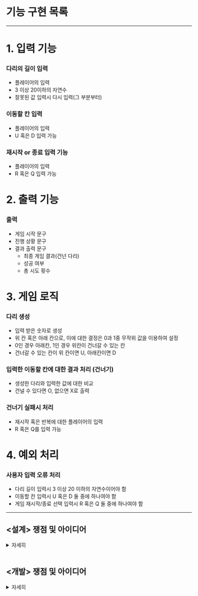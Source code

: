 # 기능 구현 목록

---

# 1. 입력 기능

### 다리의 길이 입력
- 플레이어의 입력 
- 3 이상 20이하의 자연수
- 잘못된 값 입력시 다시 입력(그 부분부터)


### 이동할 칸 입력
- 플레이어의 입력
- U 혹은 D 입력 가능

### 재시작 or 종료 입력 기능 
- 플레이어의 입력
- R 혹은 Q 입력 가능

# 2. 출력 기능 

### 출력
- 게임 시작 문구
- 진행 상황 문구
- 결과 출력 문구
    - 최종 게임 결과(건넌 다리)
    - 성공 여부
    - 총 시도 횟수

# 3. 게임 로직

### 다리 생성
- 입력 받은 숫자로 생성
- 위 칸 혹은 아래 칸으로, 이에 대한 결정은 0과 1중 무작위 값을 이용하여 설정
- 0인 경우 아래칸, 1인 경우 위칸이 건너갈 수 있는 칸
- 건너갈 수 있는 칸이 위 칸이면 U, 아래칸이면 D

### 입력한 이동할 칸에 대한 결과 처리 (건너기)
- 생성한 다리와 입력한 값에 대한 비교 
- 건널 수 있다면 O, 없으면 X로 출력 

### 건너기 실패시 처리 
- 재시작 혹은 반복에 대한 플레이어의 입력 
- R 혹은 Q를 입력 가능 


# 4. 예외 처리

### 사용자 입력 오류 처리
- 다리 길이 입력시 3 이상 20 이하의 자연수이어야 함
- 이동할 칸 입력시 U 혹은 D 둘 중에 하나여야 함
- 게임 재시작/종료 선택 입력시 R 혹은 Q 둘 중에 하나여야 함

---

## <설계> 쟁점 및 아이디어

<details>
<summary>자세히</summary>

### **개발을 시작하기 전 설계 단계에서의 쟁점 및 아이디어에 대한 기록이다**

**[ 사전 설계 및 구상 ]**

1. 시작하기에 앞서 게임의 전체 플로우를 이해하고자 손으로 알고리즘 흐름을 작성해보았다.

    ![img](./img/게임플로우이해.jpg)

2. 클래스 다이어그램을 만들어 클래스 및 메서드 간의 흐름과 역할을 정리해보았다. 

![img](./img/Class%20Diagram.png)


이 클래스 다이어그램을 작성하면서 집중한 포인트는 객체들 간 메시지를 주고 받으면서 각자 맡은 역할에 대한 임무를 요청/수행하는 관계를 설정한 부분이다. 

또 하나 주목한 점은 객체는 'what he is'라는 점이다([<엘레강트 오브젝트>](https://www.aladin.co.kr/shop/wproduct.aspx?ItemId=258374007)). 무엇을 캡슐화할 것인가? 객체는 무엇이며 어떻게 이름을 붙이고 존재성을 부여할 것인가를 고민하였다. <br>

3. 이와 같은 사전 설계 구상은 실제 프로그래밍을 진행하면서 바뀔 수 있지만 지난 과제 수행중 깨달은 바, 사전 설계의 중요성에 따라 충분한 구상 작업이 필요하다고 느꼈기 때문에 수행하였다. <br>

**[ 쟁점 및 아이디어 ]**

1. 사용자 입력을 받을때 `String`으로 입력받는다. 하지만 다리의 길이에서 필요한 타입은 `int`이다. 간단히 `return`시 형변환을 할 수 있긴 하지만 그럴 경우 `input` 메서드는 여러가지 일을 하는 꼴이 된다. 이부분 처리를 고민해보아야 한다. <br>


2. 사용자 입력 값에 대한 `validation`도 마찬가지이다. 이것을 `inputView`에서 하는 것이 맞을까 아니면 새로운 클래스를 형성해 위임하는 것이 맞을까. <br>


3. 핵심 로직에서 건너기를 실행할 때 4가지 케이스로 구분되는 것에 주목한다. `U`를 선택하였을 때 맞는 경우와 틀린 경우가 있다. `D`를 선택하였을 때 맞는 경우와 틀린 경우가 있다. <br>


4. 출력시 처음의 것은 `[ ? ]` 형식이고 두 번째부터는 `| ? ]` 형식이다. 따라서 위 아래 다리를 나눠서 `StringBuilder`로 붙여나가는 방식을 고려해본다. <br>


5. 마지막 출력 문구에서 게임 성공 여부가 있다. 이를 플래그로 지정해서 출력시 판단하는 로직을 거쳐 출력할 것인가, 아니면 사용자 입력 선택 알고리즘 과정에서 실패후 부터 시작되는 로직에서 이어나가 바로 처리할 것인가. <br>


6. `input View`와 `outputView`는 나뉘어져 각각 입력과 출력 역할을 담당한다. 그런데 `input`을 요청하는 과정에서 입력에 대한 요청을 메시지로서 '출력' 한다. 여기서의 출력을 단순하게 `System.out.println`으로 할 것인지, 아니면 `outputView`에 역할을 담당하도록 할 것인지 고민한다. <br>
현재 내린 결론은 일단 `inputView`는 `input`만 하는 것이 맞으며 출력 메시지를 여기서 보내지 않는다. 요청시에 필요한 `print message`는 요청하는 측에서 하는 것이 맞다. 그리고 `print`라는 방법 자체를 `outputView`에 위임한다. <br>


7. 이번 프로젝트에서는 상수 사용을 객체의 존재와 역할에 맞게 할당한다. 이전에는 상수를 특정 클래스에 몰아넣고 불러오는 방식을 썼는데 그와 같은 방식에서는 상수라는 객체가 가진 의미가 사실상 없고 이용당하는 것에 불과하다고 결론내렸다. 따라서 실제 역할을 담당하는 객체가 상수 역시 지니도록 한다. 


8. 프로그램의 확장성을 고려해보자. 
- 만약 다리가 추가된다면? 즉, 위 아래에 중간이 추가된다면? 
- 다리는 왼쪽에서 오른쪽으로 이동하는데 만약 돌아오는 과정이 추가된다면? 
- 다리를 건널 때 한 칸이 아니라 두 칸, 세 칸 등 복수의 칸 이동이 가능하다면?
<br>


</details>

<br>


## <개발> 쟁점 및 아이디어

<details>
<summary>자세히</summary>

### **개발 진행 단계에서의 쟁점 및 아이디어에 대한 기록이다**

**[ v1.0 단계 ]**

1. `inputView`의 역할을 어디까지 할 것인지 고민했다. 우선 `inputView`의 본 기능은 `console`의 입력값을 받는 것이므로 `interface`로부터 해당 기능을 `extends`하는 것이 맞다고 결론을 내렸다. 이후, `emptyness`에 대한 검증을 여기서 하는 것이 맞느냐의 문제에 대해 고민했고, 일반론적인 `input` 자체라면 `empty` 검증 기능을 이 클래스가 가질 필요가 없겠지만, 이 게임 상에서 해당하는 룰을 이 클래스에 적용할 수 있다고 생각하여 (즉, `BridgeGameInputView`라고 생각하여) `empty` 검증을 수행하기로 했다. <br>


2. `InputValidator` 인터페이스를 구현함에 있어서, 불특정 `object` 방식을 사용하는 것이 옳다고 생각하여 `inputValidator<T>`로 작성했고 그 결과 `validation`시 형변환이 필요해졌다. 이렇게 할경우 `String` 함수의 `isEmpty`를 사용하지 못하며, `equals` 메소드를 사용한 `" "` 자체에 대한 검증이 들어간다. 이것이 좀 더 원론적인 검증에 가까운 것이라는 결론에 따라 이 방식을 고수했다. <br>


3. BridgeSize를 int값이 아니라 객체화하여 반환하도록 했다. 마찬가지로 BridgeSize 역시 자체적인 검증을 본 클래스에서 하도록 한다. <br>


4. `print` 메소드를 `outputView`에서 처리할 때 `static`으로 해야하는 것인지 고민해보자. <br>


5. `movementCommand` 역시 객체화하였는데 로직이 단순하기 때문에 `validation`과 `"U"` 혹은 `"D"` 리턴을 `getter` 없이 바로 할 수 있는 방법이 있을지 고민해본다. <br>


6. 입력이 잘못되었을 때 처리하는 기능을 `Game` 객체에서 하지 않고 `inputView`에 위임하도록 한다. 기존에 `try - catch` 문에서 재시도 하는 메서드를 따로 생성해서 하는 로직을 썼는데 이 경우 `null` 이 반환되는 문제가 생긴다. 단순하게 `try - catch`에서 재귀 호출을 해주는 것으로 해결 가능했다. <br>


6. `BridgeMaker`에서 다리를 생성하는데 로직은 랜덤 숫자 생성 => 숫자에 따른 `up down` 부여 => `U, D` 스트링으로 변경 => 다시 리스트로 넣기가 기본 로직이었는데 `for`문과 `if`문이 너무 반복되었고 무엇보다 `0`과 `1`, `U`와 `D`가 하드코딩처럼 느껴졌다. 이것은 로또 미션에서 `RANK`를 처리할 때와 비슷한 것이었기 때문에 이번에는 반드시 다른 방법을 찾아보고 싶었고, `Enum` 클래스에서 요소들간의 대응되는 것을 통해 특정 요소를 추출하는 방법에 대해 구글링 하여 `values`를 가져오고 이를 `stream` 반복문에서 대응되는 값으로 뽑아내는 방법을 찾아 구현했다. 파이썬이라면 아마 `dictionary`에서 `map`이나 `람다`를 사용해서 하는 방법을 고민했을 것 같다고 생각했고 이 경험을 토대로 자바에서 방법을 강구한 것이 효과가 있었다. `Enum`과 `Stream`을 사용해서 좀 더 단순화하였다.  <br>


7. 생성한 브릿지를 건너는 방식에서 `retrain`을 써서 리스트를 지워 가는 로직을 구현했는데, `retry`시에 다시 초기화되어 처음의 bridge 부터 다시 불러와야 한다는 문제가 있었다. 해결을 위해 `Clone`하는 방법을 찾느라 상당히 애를 먹었다. 과정에서 `Bridge`를 객체화 시킬 수 있었고, 분리된 클래스 상에서 `clone`을 만드는 방법을 찾을 수 있었다. <br>


8. 게임이 순환성을 갖는 지점에서 `do-while`문을 자주 사용하게 되는데 반복문 자체가 헷갈리고 어려운 부분이 있다 보니 구현 자체가 쉽지 않은 듯 하다. 이 로직을 `do-while` 문을 사용하지 않고 좀 더 직관적이면서 깔끔하게 하는 법에 대한 고민이 필요하다. <br>


9. `retry` 선택시에 알고리즘의 첫 상단으로 다시 올라가는 로직을 구현함에 있어서 필요한 객체들이 계속해서 생기는데 마찬가지로 깔끔한 처리 방법을 고민해볼 필요가 있다. <br>


10. `BridgeGame`의 존재성에 대해 어떤 역할만 갖는지 고민해보면 `crossing` 기능과 `crossingDecision` 기능은 분화해서 객체화시켜도 좋을 듯 싶다.<br>

---

**v1.0 release**

___

**[ v2.0 단계 ]**

📌 리팩토링 계획 및 진행 사항 체크

1. [X] `OutputView`에 출력 역할 위임, 개별 메시지를 메서드별로 담당하도록 한다. <br>
=> 게임을 총괄하는 `BridgeGame`에서 출력의 역할을 맡아야 하는 것이라는 생각으로 `v1.0`에서 구성했다. 이 부분은 여전히 고민이 되는 부분이다. <br>
=> **밑의 세부 사항에서 결론 정리** <br>


2. [X] `BridgeGame`의 존재성은 게임의 총괄이다. 그런데 클래스에 필드가 너무 많고 `crossing` 기능, `judging` 기능을 구현하고 있고 출력 역할까지 담당하고 있다. `BridgeGame` 객체에 대한 정의를 명확하고 단순화할 필요가 있다. <br>


3. [X] 변수명 통일이 필요하다. 현재 `cross`, `pass`, `retry`, `trial`, `command`, `map`, `description` 등 너무 많은 중복 의미의 단어들이 쓰이고 있다. <br>


4. [X] 필드와 `static`을 사용한 메시지 공유 기능을 정리할 필요가 있다. <br>


5. [ ] 테스트 기능 구현이 필요하다. <br>


6. [x] `InputView` 객체를 `Controller`에서 생성해서 계속해서 전달하는 방식을 사용하고 있다. 이 방식에 대해 좀 고민해볼 필요가 있다. <br>


7. [x] `OutputView` 역시 `interface`를 통해 추상 메소드를 구현화하는 방식으로 하도록 한다. 또한 개별 메시지를 메서드별로 담당하는 기능에 대해서는 그렇게 하지 않고 기존의 방법을 유지한다.<br>
   => **밑의 세부 사항에서 결론 정리** <br>


8. [x] `inputValidator`를 인터페이스로 구현했고 `Integer`와 `String`을 함께 처리하기 위해 `rawType(<T>)`를 사용했었다. `warning` 메시지를 검색해본 결과 `raw type`은 지양해야 한다는 주장에 따라 이를 수정하여 두 개의 `validate` 메소드를 구현하도록 한다.   <br>


---

💡 위의 2번 사항에 대한 세부 정리 (기능 분화 및 클래스 리팩토링) <br>

`domain` 패키지에 `game` 패키지를 생성하여, 전체 게임 로직에서 필요한 객체들을 분화한다. 
   - / `BridgeGame` : 게임 진행 사항을 체크하며 단계를 진행하도록 하고 결과를 `Controller`에게 리턴한다
   - / `CrossingDecision` : 다리를 건널지 말지 여부를 판단하며 `passable` 불리언 값을 리턴한다.
   - / `Crossing` : `CrossingDecision` 메시지를 바탕으로 플레이어가 다리를 건너가는 로직을 주관하며, 건너가고 못 건너가고에 따라서 다리와 플레이어의 현재 위치를 수정한다.
   - / `Map` : `Crossing`의 메시지를 바탕으로 플레이어의 현재 위치를 조정하여 다리의 상황을 리턴한다. <br>

=> 결과에 대한 `result`는 `BridgeGame` 에서 관장하며 `result` 패키지에 렌더링을 요청한다. 

---

💡 위의 1번, 7번 사항에 대한 세부 정리 (최종 출력 기능에 대한 역할 결정) <br>

최종 결과 값으로 "성공/실패" 여부와 "횟수"가 필요하다. 이를 소유하는 객체는 `Bridge` 게임으로 결정했다. 또한 역할 분리를 위해 최종 출력 결과는 `Controller`에게 위임하는 것이 맞다고 결론내렸다. 여기서 문제는 2가지 변수를 전달해야 하므로 해시맵이나 리스트형으로 묶어서 리턴하는 것이 바람직할 것인지, 아니면 각각을 `getter`로 리턴하는 것이 나을 것인지에 대한 고민이다. <br>

세번째 방법으로는 이 값을 `static`으로 바꿔 전역적으로 공유하는 것이다. <br>

여기서의 로직은 다음과 같다.<br>

`play`에 대한 결과값 = `Bridgegame`이 보유 => `ResultDescription`에서 렌더링 역할을 맡아 결과를 스트링으로 전환 작업. 이후 이 결과값을 `Controller`에게 전달 => `Controller`는 `OutputView`에 출력을 요청. <br>

첫번째 방법이 가장 정석적인 방법으로 생각은 되는데, 과연 `play` 메소드가 결과를 리턴하는 것이 맞는가 의문이 든다. `play`의 하는 일은 말 그대로 `play`이기 때문에 `void`로 설정한 것이 나쁘지 않아 보인다. <br>

=> 결론적으로 첫번째 방법으로 했다. `Game`에서 최종 결과를 보내주는 것까지 역할 범위에 해당한다고 보았다. <br>

`+`

`OutputView` 문제 관련해서, 결론적으로 <br>

`OutputView`를 객체화했다. 인터페이스의 콘솔 `print` 기능을 구현할 수 있게 했고, 전달 받은 메시지를 고유하게 홀드하면서 호출이 있을 때 프린팅 될 수 있도록 했다. 객체화함으로써 공통 `format`을 구현하는데 있어서 자유도가 올라갔고, 덕분에 출력 형식을 맞추는 데 있어서 `new line`을 공통인자로서 조절할 수 있도록 했다. `Boolean Paragraphing` 인자와 `ENTER`는 시스템 내에서 반복적으로 사용되는 값으로서 별도의 클래스를 만들어 `DTO`처럼 활용하는 것을 고려했으나, 인자로 전달할 때 `IDE`에서 보조로서 인자 이름을 알려주고 있는 기능이 있으므로 단순히 `boolean` 값을 전달하는 것으로 결정했다. 만약 이와 같은 `format` 상수들이 더욱 늘어난다면 별도의 클래스를 만들어`(e.g. MessageFormat)` 사용하는 것도 적절할 것이라 생각한다. <br>

추가 쟁점은 남아 있는 것 같다. 이를테면, <br>

객체화 한다고하더라도 그 존재 자체가 기능 역할이라면, 결국 의존성은 여전한 것이 아닌가, <br> 

객체 지향의 원칙으로서 "추상화된 것에 의존하게 만들고 구상 클래스에 의존하지 않는다"는 관점에서 기능 역할을 하는 객체와의 의존성을 어떻게 더 분리할 수 있을 것인가, <br>

부분으로, 추후 과제로서 남겨두도록 한다. 

---

👀 Q. 인터페이스 `override method`는 왜 항상 `public`이어야 하는가?<br>

`public`으로 사용하지 않는다는 건 바깥에서 호출하지 못한다는 것을 의미한다. 그런데 인터페이스가 존재하기 때문에 `interface refence`를 통해서 호출이 되는 상황이 발생한다. 이것은 앞뒤가 맞지 않는 상황이므로 `non public`은 허용되지 않는다. <br>

[refenced by here](https://stackoverflow.com/questions/50720365/why-the-overridden-method-should-be-public-in-this-program)  <br>

---


💡 위의 6번 사항에 대한 세부 정리 (`InputView` 객체를 계속해서 전달하는 방식의 문제) <br>

프로그램이 돌아가는 많은 플로우에서 `input`이 사용된다. `game` 패키지의 대다수 `method`에서 `input`이 전달되고 있다. 만약 `inputView`의 메서드를 `static`으로 바꾸면 굳이 `inputView` 객체를 전달하지 않고도 필요한 메서드에서 바로 사용해서 쓸 수 있다. 그게 아니면 클래스 자체에서 `Inputview` 객체를 생성하고 자체적으로 전역화시키는 것이다. <br>

하지만 객체지향에서 `static` 사용은 지양되며 이는 필연적으로 명령형 프로그램을 만들기 때문이다. 지금과 같은 상황에서 분명 `InputView`의 메서드를 `static`으로 바꿔버린다면 보다 프로그램 가독성이 좋아질 수 있을 것이다. `OutputView`도 `static`으로 선언되어 있기 때문에 사용의 자유도가 높은 것이다. <br>

딱 이거다 싶은 느낌이 들지 않아 석연치 않음이 계속된다. <br>

`+`

=> Input 기능을 객체화하여 각각의 역할을 담당하도록 했다. `Inputview`는 `ConsoleInput`과 `Inputvalidator`를 구현하며 `string`으로 입력을 받고 이에 대한 `empty`값을 검증하는 기능을 수행한다. 한편 `InputCommandReader`는 `commandReader`를 구현하므로 유저의 입력값에 대한 `Command` 해석이 추가된다. 따라서 입력받은 `input String` 값을 `command`로 객체화하는 기능을 수행한다. 이때 `Enum`으로 각 `command`에 대한 각각의 기능을 보유하며, 시스템에서 호출시 해당 기능을 수행하며 객체를 리턴한다. <br>
이와 같은 객체화 및 클래스 분화로 기존에 사용하던 static 메서드들을 전부 해제할 수 있고, 생성한 `InputView`를 전달할 필요 없이 필요한 객체에서 필요한 순간에 적절하게 호출될 수 있다.<br>

기존에 `Inputview`는 순수하게 `input`을 받는 기능과 객체별(`BridgeSize`, `Movement`, `GameProceed`) 입력 및 객체전환 기능을 모두 담당했다. <br>

현재의 리팩토링으로서 단순히 기능만 수행하던 `InputView`를 객체화하여 존재성을 부여한다. 그럼으로써 1) 객체 기능의 응집력 강화 2) 메시지 전달의 상호성 증가 3) 절친에게만 이야기하는 결합도 조정 4) 확장에는 열려 있으면서 변경에는 닫힌 구조 형성 <br>

과 같은 효과를 보게 되었다. <br>

---

`+`

추가 쟁점 사항 : 추가 리팩토링 고려 사항 <br>

- `map` 클래스도 객체화하는 것이 바람직할까에 대한 고민 => 현재와 같이 `static List`를 보유하는 것만으로 `DTO`로서의 역할로 인정할 수 있을까에 대한 고민 
- `getter`를 사용하는 문제 => 현재 객체의 정보를 전달하는 메서드에 `"get"`이름을 쓰고 있는 것과 쓰지 않는 것이 혼용되고 있다. 통일하는 것이 바람직할지, `getter`를 아예 쓰지 않고 명명하는 것은 어떨지에 대한 고민

---

**v2.0 release** 

---

**[ v3.0 단계 ]**

📌 리팩토링 계획 및 진행 사항 체크 

1. [X] 테스트 기능 구현이 필요하다. <br>

2. [x] `map description` 기능 및 클래스 리팩토링 <br>

3. [x] `get`을 사용한 명명법과 이에 대한 고찰 <br>

4. [x] `crossing` 로직 수정 <br>

5. [X] 추가 요구사항인 '`BridgeGame` 클래스에서 `InputView`, `OutputView`를 사용하지 않는다' 준수를 위한 리팩토링 <br>

---

💡 <`map description` 기능 및 클래스 리팩토링 관련 쟁점> <br>

`map`은 `list`로 존재하나 `string`으로 출력해야 하는 데서 복잡성이 생긴다. 사용자의 선택에 따라 `O, X` 또는 `공백`을 출력해야 하는데서 맵핑의 필요성이 생긴다. 개념적으로 `Game`에서 `List`로 존재하는 맵은 추상화된 구조물이라고 간주했고, 출력되는 모양(`String`)을 `UI`에 표현되는 `description`으로 간주했다. 이렇게 두 개념을 구분하였고 맵의 구조물들을 이루는 요소로서 윗면과 아랫면에 대한 정보, `Command`에 따라 `O, X, 공백`의 정보를 구성할 수 있다. 따라서 이들을 `Map`이라는 패키지로 묶었다. 출력되는 기능은 `Rendering`으로 표현하며 `map` 패키지와는 별도의 기능이라 판단, `game` 패키지로 편입했다. 이와 같은 카테고리의 구분은  추상적인 맵을 구조화하는 작업(리스트로서의 `map` 형성)과 개념으로서 존재하는 `map`을 실제 `description`으로 `rendering`하는 작업(`String`으로서의 `map` 형성)을 구분하는 설계로부터 파생된다고 할 수 있다. <br>

여기서 한가지 쟁점이 있는데 map 리스트를 `private`로 제한할 경우 사용자 선택에 따른 맵핑 기준을 보유하는 `sideDescription` 클래스(`Enum`)에서 접근하지 못한다는 것이다. 접근 자체에 대한 이슈는 사실 같은 패키지로서 `protected`로 변경하는 것으로 무마할 수 있지만, 그보다는 `Enum` 클래스가 선택에 맵핑되는 `map`의 `sideDescription`을 홀드할 때, 실제로 홀드할 것이냐 아니면 `flag` 형식으로 명목상으로 홀드할 것이냐의 문제가 생긴다. 현재의 설계는 실제로 홀드하기 때문에 본 `Map` 클래스에서 `construction` 작업시 `Enum`에서 전달하는 `list`가 곧 본인이 소유하는 클래스라는 약간의 어색한 상황이 발생하고, 그렇더라도 받은 `list`를 그대로 사용하여 작업할 수 있다는 점에서 수월하다. 만약 명목상으로 보유한다면 `flag` 형식으로써 리스트의 이름을 받아야 할 것이고, 해당 이름을 판별하여 보유하는 실제 `list`에 맵핑하는 추가 작업이 요구된다는 단점이 있는 한편, 플로우 상으로 좀 더 정직해지는 장점은 있는 듯 싶다. <br>

두 클래스 간의 상호 호환성을 고려할 때, 현재와 같은 실제 `list`를 `Enum`에서 보유하며 전달하는 방식이 괜찮다는 판단하에 이를 유지하고 있다. <br>

---

💡 < `crossing` 로직 수정> 

기존 `crossing` 로직에서의 문제점은 `do-while`문을 통한 반복으로서, 반복문 안에서 얻은 객체의 정보를 기반으로 `continuation`을 결정해야 하기 때문에 이 정보를 다시 `get`하기 위해서는 해당 클래스의 `getter`를 `static` 메서드로 열어 별도의 호출이 가능하도록 했어야 한다는 점이었다. `isContinue`를 통해서 판단을 했는데 처음 구현시 논리적인 흐름상 `depiction`이 완료되고 그 정보에 따라 가부를 결정했다. 그런데 사실 이에 대한 판단은 그 이전 `decision` 클래스에서 맡은 역할이고 이는 반복문 내에서 객체로서 받아오는 메시지다. 문제는 이와 같은 메시지가 `while`문의 조건으로서 사용되지 않는다는 점이고, 여기서 `static`이 남용되는 문제가 발생했다. 이를 해결하고자 `do-while`문의 반복이 아닌 재호출을 통한 로직으로 바꿨다. <br>

즉, 1회의 `crossing` 이후 발생하는 반복에 대해 `keepCrossing`이라는 새로운 논리를 구상했고 이럼으로써 이전에 `static`을 통해 무분별하게 클래스의 메시지를 꺼내오던 방식을 리팩토링할 수 있었다. <br>

cf. <br>

비슷한 구조로 작동하는 `do-while` 문이 `BridgeGame` 클래스에서 `trial`을 실행할 때도 사용된다. 하지만 여기서는 `do-while`문을 그대로 사용하도록 했는데 그 이유는 `trial`을 실행시키는 `do-while`문의 주체는 `play` 메서드이며, 권한 관계에 있어서 `trial`을 주도하는 메서드의 역할이 `play`로서 적절하다고 보았기 때문이다. <br>

---

💡 <`get`을 사용한 명명법과 이에 대한 고찰> <br>

`get`이라는 단어를 쓰는 `getter`로 객체는 본인의 인스턴스를 바깥으로 전달할 수 있다. `getter`는 어떻게 보면 컨벤션 혹은 컨센서스로 자리잡은 표현이다. 하지만 이 표현법이 어색한 건 분명한 듯 싶다. [<엘레강트 오브젝트>](https://www.aladin.co.kr/shop/wproduct.aspx?ItemId=258374007&start=slayer)의 저자는 이점을 지적하며, `Cash`라는 클래스에서 `getDollars()` 라는 이름의 명명법은 옳지 않은데 그 이유로 다음과 같이 이야기했다. <br>

`"getDollars()는 "데이터 중에 dollars를 찾은 후 반환하세요"라고 이야기하는 것이고, dollars()는 "얼마나 많은 달러가 필요한가요?"라고 묻는 것입니다. dollars()는 객체를 데이터의 장소로 취급하지 않고, 객체를 존중합니다."(142p)` <br>

자바 프로그래밍에서 명명법이 중요하다는 사실을 프리코스 과제를 하는 내내 실감을 했다. 이름을 제대로 붙인다면 복잡한 문제도 단순해지고 명료해지면서 풀리지 않던 리팩토링이 풀리는 경험도 있다. 때문에 `getter`에서 `get` 단어를 당연하게 사용하는 컨벤션에 대해서도 고민하게 되었다. <br>

명명을 잘 해야 하는 이유는 첫 번째, 스스로 설계를 하고 코딩을 하는 과정에서 추상적이고 개념적인 구조를 명료하게 인지함으로써 객체가 한 가지 역할만 충실하게 할 수 있도록 하여 클린 코드 작성에 가까워지기 때문, 두 번째 스스로나 다른 프로그래머들이 추후 코드를 보아도 쉽게 읽히고 금방 해석될 수 있게 도와줌으로써 유지보수성 측면에서 효율성을 높이는데 중요하기 때문이라고 생각한다. 그런 의미를 고려한다면, 컨벤션으로 쓰이는 `getter`라는 용어에 대해서도 다수가 쓰고 있기 때문에 그대로 쓰는 것이 분명히 필요한 부분도 있을 것이다. <br>

하지만 단순히 그 쓰임이 애매하거나 객체 지향의 근본 원리에 취합하지 않는다면 재고해볼 여지가 있을 것이라는 생각이 든다. 만약 `get`을 굳이 쓰지 않아도 가독성에 해롭지 않을 뿐 아니라 오히려 득이 되는 경우라면 어떨까. 이를테면 모든 메서드가 `private`으로 제한되고 있는 객체의 코드의 위치상으로 제일 밑 부분에 `public`으로 위치하면서 명백하게 그 객체를 반환하고 있는 메서드라면 거기에도 꼳 `get`을 붙여야 할 것인가, 그렇다면 그 대안은 반환하는 객체 그 자체면 될 것인가, 하는 문제들에 대해서 고민해보았다. <br>

현재의 과제에서는 모든 `getter`의 이름을 `get-`으로 통일하기보다 의미에 중점을 두고자 했고 따라서 반환하는 객체와 다른 이름으로 명명한 경우도 있다. 예를 들어 `Movement`를 `command`로서 리턴하는 부분에서는 `command`의 타입에 보다 중점을 두어 그 의미상의 단어인 `side`로 `getter`를 명명했다. 또 다른 `GameProceedCommand`와 `BridgeSizeCommand`에서는 `get`을 붙인 명명법보다 `command`의 본체인 `gameProceed`와 `bridgeSize`로 명명하는 것이 의미상으로나 가동성으로나 탁월하다고 생각하여 `get`을 제외한 `getter`메서드로 작명했다. 한편, `get-x` 라고 하는 것이나 그냥 `x`라고 하는 것이나 둘다 애매한 경우에는 `get-` 방식을 사용했다. <br>

이 쟁점은 고민이 계속 필요한 과제라는 생각이 들고 앞으로 프로그래밍 경험치와 실력이 쌓이면 더 좋은 관점으로 설득력 있는 주장을 할 수 있게 되리라 생각하여 추후 과제로 남겨두도록 한다. <br>


--- 

💡 <추가 요구사항인 '`BridgeGame` 클래스에서 `InputView`, `OutputView`를 사용하지 않는다' 준수를 위한 리팩토링> <br>

처음 설계시 `Inputview`와 `Outputview`, 즉 사용자 상호작용을 하위 기능 클래스가 아닌 상위의 주도 클래스에서 주관해야 한다고 생각했다. 즉, 게임을 주관하는 `BridgeGame`에서 '요청'의 역할까지 담당하며 하위 클래스는 그 역할 자체, 즉 '입력 청취' '만' 수행하는 것이 맞다고 생각한 것이다. <br>

제출 전 검토하면서 위와 같은 추가 요구 사항을 놓치고 있음을 깨달았고 이에 대해 생각해보게 되었다. <br>

결국 요구사항의 포인트는 사용자 상호작용의 기능 전체를 하위 클래스로 위임하라는 것이 아닐까 싶다. 현재 프로그램은 3가지 타입의 사용자 상호작용을 수행한다. 

- 다리의 길이를 입력 받기
- 이동할 칸을 입력 받기
- 다시 시도 여부를 입력 받기 

이 3가지 입력에 대해서 본 설계에서는 `command`라는 단어를 붙여 보다 구체적인 명명을 하였는데, 앞의 설명처럼 요청에 대한 부분은 본 클래스에서 담당하도록 했다. <br>

`BridgeGame`에 존재하던 요청 출력 역할의 `OutputView` 구문을 각 기능 클래스로 옮겼다. 이럼으로써 각 클래스는 요청 + 입력 청취의 기능을 함께 수행하게 된다. 결국 입력을 받는 역할의 범위를 '내가 스스로 묻고 답까지 얻는다'로 보는 개념일 것이며, 이것이 더 깔끔하고 맞는 관점일 수 있겠다 싶다. <br>

즉, 이전에는 `BridgeGame : movementCommand 클래스야, 내가 물어봐줄게 너는 받아서 나한테 알려만 줘` 였다면, 리팩토링한 방식은 `BridgeGame : movementCommand 클래스야. 알아서 받아와 그게 네 역할이야`와 같은 관계 설정이라고 할 수 있겠다. 


--- 

`test` 코드 작성

---

**v3.0 release**

--- 

git merge : renechoi3 -> renechoi 

</details>

<br>


